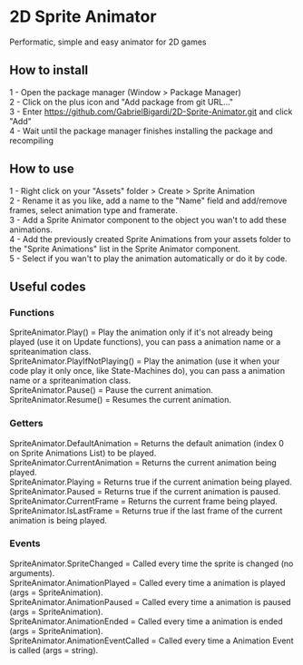# 2D Sprite Animator
 Performatic, simple and easy animator for 2D games

## How to install
1 - Open the package manager (Window > Package Manager)  
2 - Click on the plus icon and "Add package from git URL..."  
3 - Enter https://github.com/GabrielBigardi/2D-Sprite-Animator.git and click "Add"  
4 - Wait until the package manager finishes installing the package and recompiling  
  
## How to use
1 - Right click on your "Assets" folder > Create > Sprite Animation  
2 - Rename it as you like, add a name to the "Name" field and add/remove frames, select animation type and framerate.  
3 - Add a Sprite Animator component to the object you wan't to add these animations.  
4 - Add the previously created Sprite Animations from your assets folder to the "Sprite Animations" list in the Sprite Animator component.  
5 - Select if you wan't to play the animation automatically or do it by code.  
  
## Useful codes
### Functions
SpriteAnimator.Play() = Play the animation only if it's not already being played (use it on Update functions), you can pass a animation name or a spriteanimation class.  
SpriteAnimator.PlayIfNotPlaying() = Play the animation (use it when your code play it only once, like State-Machines do), you can pass a animation name or a spriteanimation class.  
SpriteAnimator.Pause() = Pause the current animation.  
SpriteAnimator.Resume() = Resumes the current animation.  
  
### Getters
SpriteAnimator.DefaultAnimation = Returns the default animation (index 0 on Sprite Animations List) to be played.  
SpriteAnimator.CurrentAnimation = Returns the current animation being played.  
SpriteAnimator.Playing = Returns true if the current animation being played.  
SpriteAnimator.Paused = Returns true if the current animation is paused.  
SpriteAnimator.CurrentFrame = Returns the current frame being played.  
SpriteAnimator.IsLastFrame = Returns true if the last frame of the current animation is being played.  
  
### Events
SpriteAnimator.SpriteChanged = Called every time the sprite is changed (no arguments).  
SpriteAnimator.AnimationPlayed = Called every time a animation is played (args = SpriteAnimation).  
SpriteAnimator.AnimationPaused = Called every time a animation is paused (args = SpriteAnimation).  
SpriteAnimator.AnimationEnded = Called every time a animation is ended (args = SpriteAnimation).  
SpriteAnimator.AnimationEventCalled = Called every time a Animation Event is called (args = string).  